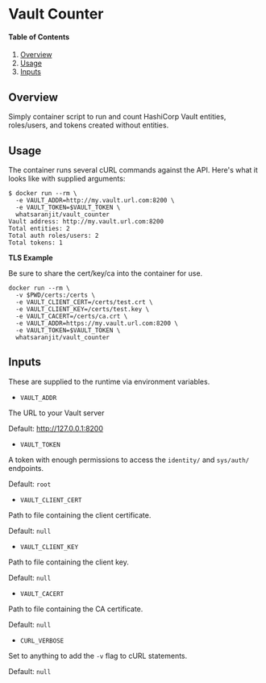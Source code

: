 # Vault Counter

#### Table of Contents

1. [Overview](#overview)
1. [Usage](#usage)
1. [Inputs](#inputs)

## Overview

Simply container script to run and count HashiCorp Vault entities, roles/users, 
and tokens created without entities.

## Usage

The container runs several cURL commands against the API.  Here's what it looks 
like with supplied arguments:

```shell
$ docker run --rm \
  -e VAULT_ADDR=http://my.vault.url.com:8200 \
  -e VAULT_TOKEN=$VAULT_TOKEN \
  whatsaranjit/vault_counter
Vault address: http://my.vault.url.com:8200
Total entities: 2
Total auth roles/users: 2
Total tokens: 1
```

**TLS Example**

Be sure to share the cert/key/ca into the container for use.

```
docker run --rm \
  -v $PWD/certs:/certs \
  -e VAULT_CLIENT_CERT=/certs/test.crt \
  -e VAULT_CLIENT_KEY=/certs/test.key \
  -e VAULT_CACERT=/certs/ca.crt \
  -e VAULT_ADDR=https://my.vault.url.com:8200 \
  -e VAULT_TOKEN=$VAULT_TOKEN \
  whatsaranjit/vault_counter
```

## Inputs

These are supplied to the runtime via environment variables.

* `VAULT_ADDR`

The URL to your Vault server

Default: http://127.0.0.1:8200

* `VAULT_TOKEN`

A token with enough permissions to access the `identity/` and  `sys/auth/` 
endpoints.

Default: `root`

* `VAULT_CLIENT_CERT`

Path to file containing the client certificate.

Default: `null`

* `VAULT_CLIENT_KEY`

Path to file containing the client key.

Default: `null`

* `VAULT_CACERT`

Path to file containing the CA certificate.

Default: `null`

* `CURL_VERBOSE`

Set to anything to add the `-v` flag to cURL statements.

Default: `null`
